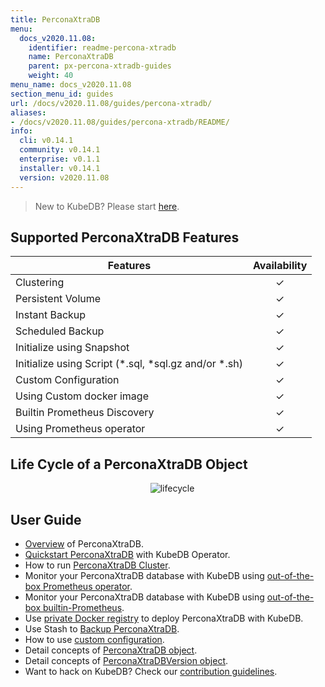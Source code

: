 ```yaml
---
title: PerconaXtraDB
menu:
  docs_v2020.11.08:
    identifier: readme-percona-xtradb
    name: PerconaXtraDB
    parent: px-percona-xtradb-guides
    weight: 40
menu_name: docs_v2020.11.08
section_menu_id: guides
url: /docs/v2020.11.08/guides/percona-xtradb/
aliases:
- /docs/v2020.11.08/guides/percona-xtradb/README/
info:
  cli: v0.14.1
  community: v0.14.1
  enterprise: v0.1.1
  installer: v0.14.1
  version: v2020.11.08
---
```


> New to KubeDB? Please start [here](/docs/v2020.11.08/README).

## Supported PerconaXtraDB Features

| Features                                                | Availability |
| ------------------------------------------------------- | :----------: |
| Clustering                                              |   &#10003;   |
| Persistent Volume                                       |   &#10003;   |
| Instant Backup                                          |   &#10003;   |
| Scheduled Backup                                        |   &#10003;   |
| Initialize using Snapshot                               |   &#10003;   |
| Initialize using Script (\*.sql, \*sql.gz and/or \*.sh) |   &#10003;   |
| Custom Configuration                                    |   &#10003;   |
| Using Custom docker image                               |   &#10003;   |
| Builtin Prometheus Discovery                            |   &#10003;   |
| Using Prometheus operator                               |   &#10003;   |

## Life Cycle of a PerconaXtraDB Object

<p align="center">
  <img alt="lifecycle" src="/docs/v2020.11.08/images/percona-xtradb/Lifecycle_of_a_PerconaXtraDB.svg" >
</p>

## User Guide

- [Overview](/docs/v2020.11.08/guides/percona-xtradb/overview/overview) of PerconaXtraDB.
- [Quickstart PerconaXtraDB](/docs/v2020.11.08/guides/percona-xtradb/quickstart/quickstart) with KubeDB Operator.
- How to run [PerconaXtraDB Cluster](/docs/v2020.11.08/guides/percona-xtradb/clustering/percona-xtradb-cluster).
- Monitor your PerconaXtraDB database with KubeDB using [out-of-the-box Prometheus operator](/docs/v2020.11.08/guides/percona-xtradb/monitoring/using-prometheus-operator).
- Monitor your PerconaXtraDB database with KubeDB using [out-of-the-box builtin-Prometheus](/docs/v2020.11.08/guides/percona-xtradb/monitoring/using-builtin-prometheus).
- Use [private Docker registry](/docs/v2020.11.08/guides/percona-xtradb/private-registry/using-private-registry) to deploy PerconaXtraDB with KubeDB.
- Use Stash to [Backup PerconaXtraDB](/docs/v2020.11.08/guides/percona-xtradb/backup/stash).
- How to use [custom configuration](/docs/v2020.11.08/guides/percona-xtradb/configuration/using-config-file).
- Detail concepts of [PerconaXtraDB object](/docs/v2020.11.08/guides/percona-xtradb/concepts/percona-xtradb).
- Detail concepts of [PerconaXtraDBVersion object](/docs/v2020.11.08/guides/percona-xtradb/concepts/catalog).
- Want to hack on KubeDB? Check our [contribution guidelines](/docs/v2020.11.08/CONTRIBUTING).
